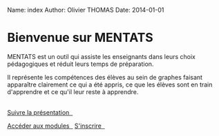 Name: index
Author: Olivier THOMAS
Date: 2014-01-01

<div class="col-md-10 col-md-offset-1">
 <div class="panel panel-info">
  <div class="panel-heading"><h1>
Bienvenue sur MENTATS
  </h1></div>
  <div class="panel-body">

<!insert logo>


<div class="competences-graph" data-domain="9cN5s1"></div>

MENTATS est un outil qui assiste les enseignants dans leurs choix pédagogiques et réduit leurs temps de préparation.  


Il représente les compétences des élèves au sein de graphes faisant apparaître clairement ce qui a été appris, ce que les élèves sont en train d'apprendre et ce qu'il leur reste à apprendre.
<br><br>

   <p></p>
   <div class="clearfix">
    <a href="/tuto/module" class="btn btn-primary pull-left" type="button"> Suivre la présentation &nbsp;<i class="icon-arrow-right"></i></a>

<a href="/module" class="btn btn-primary center" type="button"> Accéder aux modules &nbsp;<i class="icon-arrow-right"></i></a>
    <a href="/account/register" class="btn btn-primary pull-right" type="button">S'inscrire &nbsp;<i class="icon-arrow-right"></i></a>
   </div>
  </div>
 </div>
</div>